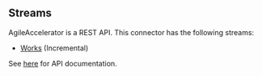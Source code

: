 ## Streams

AgileAccelerator is a REST API. This connector has the following streams:

* [Works]({DOMAIN_URL}/lightning/setup/ObjectManager/01I7Q000000PsSD/FieldsAndRelationships/view) \(Incremental\)

See [here]({DOMAIN_URL}/lightning/setup/ObjectManager/home) for API
documentation.
